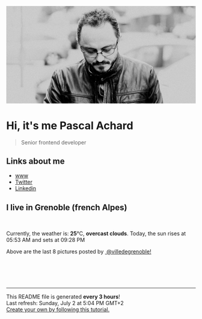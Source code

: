 ![Pascal Achard](./images/photo-pascal-achard.jpg)
# Hi, it's me Pascal Achard
> Senior frontend developer

## Links about me
- [www](https://www.pascal-achard.com)
- [Twitter](https://twitter.com/botmaster)
- [Linkedin](http://www.linkedin.com/in/pascal-achard)


## I live in Grenoble (french Alpes)
<img src="https://openweathermap.org/img/wn/04d@2x.png" alt="">

Currently, the weather is: **25**°C, **overcast clouds**.
Today, the sun rises at 05:53 AM and sets at 09:28 PM

Above are the last 8 pictures posted by <a href="https://www.instagram.com/villedegrenoble/" target="_blank"><img alt="" src="https://upload.wikimedia.org/wikipedia/commons/thumb/e/e7/Instagram_logo_2016.svg/1024px-Instagram_logo_2016.svg.png" width="20"/> @villedegrenoble!</a>

<p style="display: flex; flex-wrap: wrap; gap: 20px;">
        <img src="https://cdn1.picuki.com/hosted-by-instagram/q/0exhNuNYnjBGZDHIdN5WmL9I2Pk2GAlRNucaS7j0nyZiNxIsbHWB58ltwdev%7C%7CDlyKw1oASyLfzpn5YorV1tVZFR6PEfcTbOITj1V76yeU4Ch2jxu9pZnlbswK3ceY36v%7C%7CsAkOzjYMTIfQeoEH%7C%7Cbx7a8Koru5A2MGo1zRMrBC0GAG4fy3UPI7mslm3ayEv0Pxto0%7C%7CNylL9XkgKQcursrV%7C%7CndYEvL+M4Byp6JzSPkCj9ND1OHtpCa5BTB7Kz04KD6chYTJnLMSny7gYWwc10mJfogDEHsrs2q58RM1v9EPp7TzN916+N8ZkIGRT2UFAjsm8lJhmMntxxzsbkGF+GQK0jGLlOflU%7C%7C8vsLLbKaqeR%7C%7Cqxy3XrOOjrE5hIUENYGs7fZgjZNvyHQcdcy90bPa4fg3+Wtjmzd4%7C%7Cn1RcsXDcZ1mDd.jpeg" alt="" width="200"/>
        <img src="https://cdn1.picuki.com/hosted-by-instagram/q/0exhNuNYnjBGZDHIdN5WmL9I2Pk2GAlRNucaS7j0nyZiNxIsbHWB58ltwdev%7C%7CDlyKw1oASyLfzpm7Y8rU1VUZFR6PEfdT7GMSTpQ666ZUoCl1zdg9J9glr4xLHUcYHCo%7C%7CsMkOzjYMTIfQeoEH%7C%7Cb2rvUW+%7C%7C7wbTYNpi2TNLxCyQlWotfpUrJy9ZRzt52U1h+189JldAJZ+jtvdBFundPZlTIeAf3+Idp1orN2S%7C%7CkKhtAKv6K81SO2ECMseW16GX6Rv5+HoOAAuiDpYGhpqzHheKc4EEMWggjouEYB5KYaprC3YKxVgdU%7C%7Cn6bFCmMDUjFKiCU%7C%7Ck8SqtgLsSUHv3EBQnjeel%7C%7CW+eqN29qrRI9DFUvbRmCfZR7iMHq0US3AHONPmeWnMNNuHAOQIgaoWE91W1U6S6Qevdo%7C%7Czmhx0WWMeomLdVMBRBcKTx5C3+3ON2j%7C%7Cd9VNt.jpeg" alt="" width="200"/>
        <img src="https://cdn1.picuki.com/hosted-by-instagram/q/0exhNuNYnjBGZDHIdN5WmL9I2Pk2GAlRNucaS7j0nyZiNxIsbHWB58ltwdev%7C%7CDlyKw1oASyLfzpm5YgoWVlRZFdzNEzWSLKLTjxX66mfUICl1TNn%7C%7CZ5mkr89JHEaZnKt9McvOzjYMTIfQeoEH%7C%7Cb2rvUW+%7C%7C7wbTYNpi2TNLxCyQlWotfpUrJy9ZRzt52U1h+189JldAJZ+jtvdBFundPZlTIeAf3+Idp1orN2S%7C%7CkKhtAKv6K81SO2ECMseW16GX6Rv5+HoOAAuiDpYGhpqzfheKc4EEMWggiU4S4Qp5QRxaCBYKxV5tUrtp%7C%7CWCmMDUjFKiCU%7C%7Ck8SqtgLsSUHv3EBQnjeel%7C%7CW+eqN29qrRI9ebc+S7niPLVOPZF49CSigpA8zHY2qFdsWRCOVwxIZoEcJ8hXGW%7C%7CxaMZLvFmhx0WWMeomKpXMZUBcKTx5C3+3ON2j%7C%7Cd9VNt.jpeg" alt="" width="200"/>
        <img src="https://cdn1.picuki.com/hosted-by-instagram/q/0exhNuNYnjBGZDHIdN5WmL9I2Pk2GAlRNucaS7j0nyZiNxIsbHWB58ltwdev%7C%7CDlyKw1oASyLfzpm5ogsVVtWZFdzNEzWSbKNTjxX66ifVoCn2jxu8p5pkr88JHEaY3+u%7C%7CsIsOzjYMTIfQeoEH%7C%7Cb2rvUW+%7C%7C7wbTYNpi2TNLxCyQlWotfpUrJy9ZRzt52U1h+189JldAJZ+jtvdBFundPZlTIeAf3+Idp1orN2S%7C%7CkKhtAKv6K81SO2ECMseW16GX6Rv5+HoOAAuiDpYGhpqzHheKc4EEMWggiZ4Dolt6gqgoCvAaxV5skwkJjoCmMDUjFKiCU%7C%7Ck8SqtgLsSUHv3EBQnjeel%7C%7CW+eqN29qrRI9LNTdbdzzjPYeLbE7ddUWAGK6XnWw%7C%7CjBe28KdBtgNxsCvUW+lOc%7C%7Ci23baLVmhx0WWMeomHdWsJRBcKTx5C3+3ON2j%7C%7Cd9VNt.jpeg" alt="" width="200"/>
        <img src="https://cdn1.picuki.com/hosted-by-instagram/q/0exhNuNYnjBGZDHIdN5WmL9I2Pk2GAlRNecaS7j0nyZiNxIsbHWB58ltwdev%7C%7CDlyKw1oASyLfzpl5YguU1VUZFdzOUzYQL2IRTxU7a6ZV4Cm2zVh8JNgk7c9KHIfYnKq8cUoOzjYMTIfQeoEH%7C%7Cb2rvUW+%7C%7C7wbTYNpi2TNLxCyQlWotfpUrJy9ZRzt52U1h+189JldAJZ+jtvdBFundPZlTIeAf3+Idp1orN2S%7C%7CkKhtAKv6K%7C%7C1SO2ECMseW16GX6Rv5+HoOAAuiDpYGhpqzjheKc4EEMWggiZjzgC49wA2ZyIYKxV5sYv54%7C%7CtCmMDUjFKiCU%7C%7Ck8SqtgLsSUHv3EBQnjeel%7C%7CW+eqN29qrRI9eKbI36gSzROb3NLplJUGJWNv%7C%7C5UlPdAd+0Ud9ooIQcStQd+3Kzz1elX4rFmhx0WWMeomLcVMApBcKTx5C3+3ON2j%7C%7Cd9VNt.jpeg" alt="" width="200"/>
        <img src="https://cdn1.picuki.com/hosted-by-instagram/q/0exhNuNYnjBGZDHIdN5WmL9I2Pk2GAlRNucaS7j0nyZiNxIsbHWB58ltwdev%7C%7CDlyKw1oASyLfzpl5o0uU1tZZFdzOUzYQbWATjlX6KWZXYCn0DZh95Zhnbg8LHYeZXGn9cAoOzjYMTIfQeoEH%7C%7Cbx7a8Koru5A2MGo1zRMrBC0GAG4fy3UPI7mslm3ayEv0Pxto0%7C%7CNylL9XkgKQcursrV%7C%7CndYEvL+M4Byp6JzSPkCj9ND1OHtpCa5BTB7Kz04KD6chYTJnLNTswHZfwc502CdbogDYnUytgGU8RM1v9EPp7TzN916+N8ZkIGRT2UFAjsm8lJhmMntxxzsbkOOiltcl3T7kqmSKvQcob3lL8HKUN%7C%7CT6zXqYoLGJ64cXF0DV9mDWw36DqGxQcdcy90bPa8d8Qbktjmzd4%7C%7Cn1RcsXDcZ1mDd.jpeg" alt="" width="200"/>
        <img src="https://cdn1.picuki.com/hosted-by-instagram/q/0exhNuNYnjBGZDHIdN5WmL9I2Pk2GAlRNucaS7j0nyZiNxIsbHWB58ltwdGn%7C%7CDh6Kwh9HS+Lfzpl5Y8jUFVSZFN4OUHfTLWMRD5d6aiQU+nN0Dxj9ZZpnbkxL3YfbHWr8MolUQmYdSgIGaYDG7uo%7C%7CesJ%7C%7CPnucjcFrjOMNbRKmDdttdCwFahlza4lsfe4kx2xu5xncG114WNxahlw5OLUqQUCSKn5PN1gpKZlR7pCjMsS5LujyWu+H2xkfWx9Ez7RtI7V2dENhhzrdSFlqjHzAZY1LHMRiVbmnRAHkYUmnZLyP6BM4achmfXDeiACW2E2hjtfwZftgAHsSUGImUBRwT2Ej+b3ffZ79sXPBPW5XNra+AeVNo70PO5qRVY3LOzQRUiNAaHvBcJ7moJZTdVp2l+Y3l6CIKnc7VV+AWgc1xXYWMsnF7uiyqyb4X7U32WM81Jvxg==.jpeg" alt="" width="200"/>
        <img src="https://cdn1.picuki.com/hosted-by-instagram/q/0exhNuNYnjBGZDHIdN5WmL9I2Pk2GAlRNecaS7j0nyZiNxIsbHWB58ltwdev%7C%7CDlyKw1oASyLfzpl4I4sUl1QZFdzOUzYTLOIRTxU7aqbV4Cq1Dxv8JNhlb4yKnYXbHWr8sQvOzjYMTIfQeoEH%7C%7Cbx7a8Koru5A2MGo1zRMrBC0GAG4fy3UPI7mslm3ayEv0Pxto0%7C%7CNylL9XkgKQcursrV%7C%7CndbEvL+M4Byp6JzSPkCj9ND1OHtpCa5BTB7Kzc4KD6chYTJnLM7vyLJRzoW2HaWH4gDYmYv0G+U8RM1v9EPp7TzN916+N8ZkIGRT2UFAjsm8lJhmMntxxzsbkOK8Xsf71D4kpqFXNoZkrjBaOOHQe341g3HYaDNEZdcSXcADMjsYXLvMfyHQcdcy90bPa4Z9g3jtjmzd4%7C%7Cn1RcsXDcZ1mDd.jpeg" alt="" width="200"/>
</p>

------------
<p>This README file is generated <b>every 3 hours</b>!
    <br />Last refresh: Sunday, July 2 at 5:04 PM GMT+2
    <br /><a href="https://medium.com/@th.guibert/how-to-create-a-self-updating-readme-md-for-your-github-profile-f8b05744ca91">Create your own by following this tutorial.</a>
</p>
<p><a href="https://github.com/botmaster/botmaster/actions/workflows/main.yaml"><img alt="" src="https://github.com/botmaster/botmaster/actions/workflows/main.yaml/badge.svg" /></a></p>

